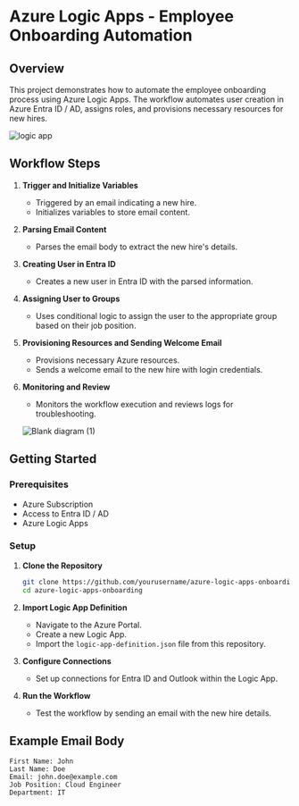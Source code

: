  # Azure Logic Apps - Employee Onboarding Automation

## Overview

This project demonstrates how to automate the employee onboarding process using Azure Logic Apps. The workflow automates user creation in Azure Entra ID / AD, assigns roles, and provisions necessary resources for new hires.

![logic app](https://github.com/Harbim001/Employee-Onboarding-Automation/assets/98036782/42a379ea-5474-4989-9cb8-f1857808c212)

## Workflow Steps

1. **Trigger and Initialize Variables**
    - Triggered by an email indicating a new hire.
    - Initializes variables to store email content.

2. **Parsing Email Content**
    - Parses the email body to extract the new hire's details.

3. **Creating User in Entra ID**
    - Creates a new user in Entra ID with the parsed information.

4. **Assigning User to Groups**
    - Uses conditional logic to assign the user to the appropriate group based on their job position.

5. **Provisioning Resources and Sending Welcome Email**
    - Provisions necessary Azure resources.
    - Sends a welcome email to the new hire with login credentials.

6. **Monitoring and Review**
    - Monitors the workflow execution and reviews logs for troubleshooting.
  
   ![Blank diagram (1)](https://github.com/Harbim001/Employee-Onboarding-Automation/assets/98036782/0ceb26aa-d6c0-41ca-a89d-e98d7d5c4439)

## Getting Started

### Prerequisites

- Azure Subscription
- Access to Entra ID / AD
- Azure Logic Apps

### Setup

1. **Clone the Repository**

    ```sh
    git clone https://github.com/yourusername/azure-logic-apps-onboarding.git
    cd azure-logic-apps-onboarding
    ```

2. **Import Logic App Definition**

    - Navigate to the Azure Portal.
    - Create a new Logic App.
    - Import the `logic-app-definition.json` file from this repository.

3. **Configure Connections**

    - Set up connections for Entra ID and Outlook within the Logic App.

4. **Run the Workflow**

    - Test the workflow by sending an email with the new hire details.

## Example Email Body

```plaintext
First Name: John
Last Name: Doe
Email: john.doe@example.com
Job Position: Cloud Engineer
Department: IT
